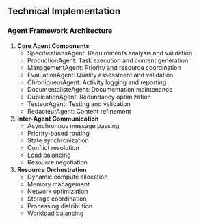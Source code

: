 ## Technical Implementation
### Agent Framework Architecture
1. **Core Agent Components**
   - SpecificationsAgent: Requirements analysis and validation
   - ProductionAgent: Task execution and content generation
   - ManagementAgent: Priority and resource coordination
   - EvaluationAgent: Quality assessment and validation
   - ChroniqueurAgent: Activity logging and reporting
   - DocumentalisteAgent: Documentation maintenance
   - DuplicationAgent: Redundancy optimization
   - TesteurAgent: Testing and validation
   - RedacteurAgent: Content refinement
2. **Inter-Agent Communication**
   - Asynchronous message passing
   - Priority-based routing
   - State synchronization
   - Conflict resolution
   - Load balancing
   - Resource negotiation
3. **Resource Orchestration**
   - Dynamic compute allocation
   - Memory management
   - Network optimization
   - Storage coordination
   - Processing distribution
   - Workload balancing